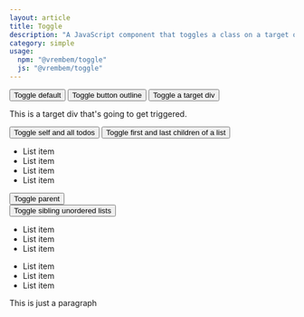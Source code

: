 ```yaml
---
layout: article
title: Toggle
description: "A JavaScript component that toggles a class on a target or set of targets."
category: simple
usage:
  npm: "@vrembem/toggle"
  js: "@vrembem/toggle"
---
```


<button class="button" data-toggle>
  Toggle default
</button>

<button class="button" data-toggle="button_outline">
  Toggle button outline
</button>

<button class="button" data-toggle="bg_shade" data-toggle-target="#target">
  Toggle a target div
</button>

<div id="target" class="p_md">
  <p>This is a target div that's going to get triggered.</p>
</div>

<button class="button" data-toggle="bg_shade" data-toggle-target=".todo" data-toggle-self>
  Toggle self and all todos
</button>

<button class="button" data-toggle="bg_shade" data-toggle-target=".todo:first-child, .todo:last-child" data-toggle-self="button_outline">
  Toggle first and last children of a list
</button>

<ul class="spacing">
  <li class="todo" data-toggle="bg_shade">List item</li>
  <li class="todo" data-toggle="bg_shade">List item</li>
  <li class="todo" data-toggle="bg_shade">List item</li>
  <li class="todo" data-toggle="bg_shade">List item</li>
</ul>

<div class="panel">
  <button class="button" data-toggle="p_md bg_accent" data-toggle-parent=".panel">
    Toggle parent
  </button>
</div>

<div class="panel spacing">
  <button class="button" data-toggle="bg_accent" data-toggle-sibling="ul">
    Toggle sibling unordered lists
  </button>
  <ul class="spacing p_md" data-toggle="bg_accent" data-toggle-child="*">
    <li>List item</li>
    <li>List item</li>
    <li>List item</li>
  </ul>
  <ul class="spacing p_md" data-toggle="bg_accent" data-toggle-child=".test">
    <li class="test">List item</li>
    <li class="test">List item</li>
    <li>List item</li>
  </ul>
  <p class="p_md test">This is just a paragraph</p>
</div>
